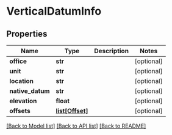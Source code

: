 # VerticalDatumInfo

## Properties
Name | Type | Description | Notes
------------ | ------------- | ------------- | -------------
**office** | **str** |  | [optional] 
**unit** | **str** |  | [optional] 
**location** | **str** |  | [optional] 
**native_datum** | **str** |  | [optional] 
**elevation** | **float** |  | [optional] 
**offsets** | [**list[Offset]**](Offset.md) |  | [optional] 

[[Back to Model list]](../README.md#documentation-for-models) [[Back to API list]](../README.md#documentation-for-api-endpoints) [[Back to README]](../README.md)

